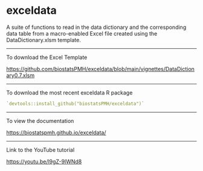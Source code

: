 # exceldata
A suite of functions to read in the data dictionary and the
corresponding data table from a macro-enabled Excel file created using
the DataDictionary.xlsm template.

---
To download the Excel Template

https://github.com/biostatsPMH/exceldata/blob/main/vignettes/DataDictionary0.7.xlsm

---
To download the most recent exceldata R package

``` r
`devtools::install_github("biostatsPMH/exceldata")`
```

---
To view the documentation

https://biostatspmh.github.io/exceldata/

---
Link to the YouTube tutorial

https://youtu.be/l9gZ-9lWNd8
 
